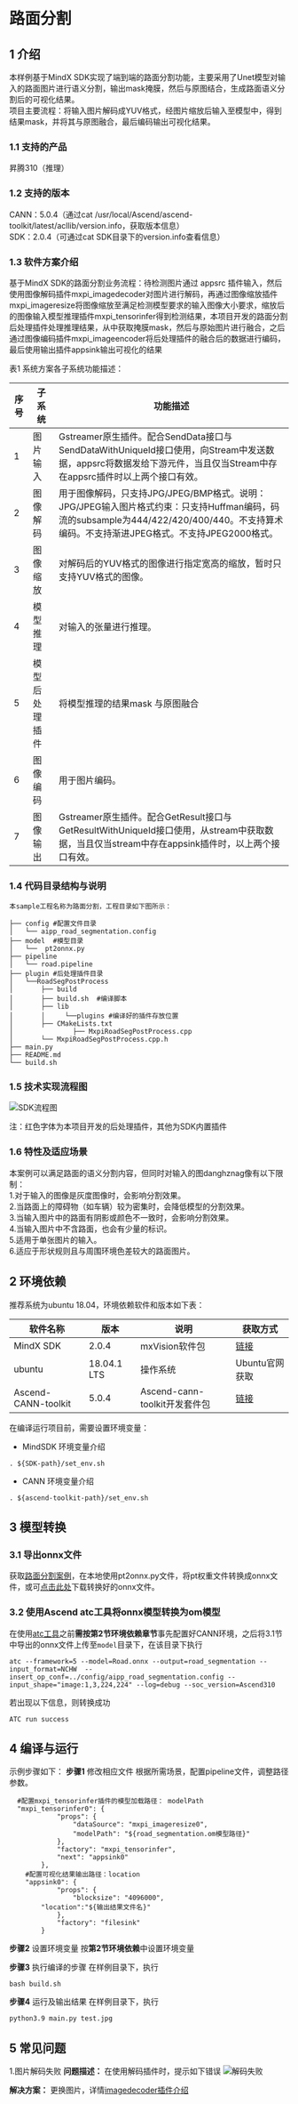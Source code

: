 ﻿﻿
# 路面分割

## 1 介绍
本样例基于MindX SDK实现了端到端的路面分割功能，主要采用了Unet模型对输入的路面图片进行语义分割，输出mask掩膜，然后与原图结合，生成路面语义分割后的可视化结果。<br>
项目主要流程：将输入图片解码成YUV格式，经图片缩放后输入至模型中，得到结果mask，并将其与原图融合，最后编码输出可视化结果。

### 1.1 支持的产品
昇腾310（推理）


### 1.2 支持的版本
CANN：5.0.4（通过cat /usr/local/Ascend/ascend-toolkit/latest/acllib/version.info，获取版本信息）<br>
SDK：2.0.4（可通过cat SDK目录下的version.info查看信息）

### 1.3 软件方案介绍
基于MindX SDK的路面分割业务流程：待检测图片通过 appsrc 插件输入，然后使用图像解码插件mxpi_imagedecoder对图片进行解码，再通过图像缩放插件mxpi_imageresize将图像缩放至满足检测模型要求的输入图像大小要求，缩放后的图像输入模型推理插件mxpi_tensorinfer得到检测结果，本项目开发的路面分割后处理插件处理推理结果，从中获取掩膜mask，然后与原始图片进行融合，之后通过图像编码插件mxpi_imageencoder将后处理插件的融合后的数据进行编码，最后使用输出插件appsink输出可视化的结果

表1 系统方案各子系统功能描述：

| 序号 |  子系统  | 功能描述     |
| ---- | ------   | ------------ |
| 1    | 图片输入  | 	Gstreamer原生插件。配合SendData接口与SendDataWithUniqueId接口使用，向Stream中发送数据，appsrc将数据发给下游元件，当且仅当Stream中存在appsrc插件时以上两个接口有效。 |
| 2    | 图像解码    | 用于图像解码，只支持JPG/JPEG/BMP格式。说明：JPG/JPEG输入图片格式约束：只支持Huffman编码，码流的subsample为444/422/420/400/440。不支持算术编码。不支持渐进JPEG格式。不支持JPEG2000格式。 |
| 3   | 图像缩放    | 对解码后的YUV格式的图像进行指定宽高的缩放，暂时只支持YUV格式的图像。 |
| 4    | 模型推理    | 对输入的张量进行推理。 |
| 5    | 模型后处理插件  | 将模型推理的结果mask 与原图融合|
| 6    | 图像编码    | 用于图片编码。 |
| 7   | 图像输出    | Gstreamer原生插件。配合GetResult接口与GetResultWithUniqueId接口使用，从stream中获取数据，当且仅当stream中存在appsink插件时，以上两个接口有效。 |


### 1.4 代码目录结构与说明
```
本sample工程名称为路面分割，工程目录如下图所示：

├── config #配置文件目录
│   └── aipp_road_segmentation.config
├── model  #模型目录
│  	└──  pt2onnx.py  
├── pipeline
│   └── road.pipeline
├── plugin #后处理插件目录
│ 	└──RoadSegPostProcess
│		├── build
│		├── build.sh  #编译脚本
│		├── lib 
│		│     └──plugins #编译好的插件存放位置
│ 		├── CMakeLists.txt
│   	        ├── MxpiRoadSegPostProcess.cpp
│  		└── MxpiRoadSegPostProcess.cpp.h
├── main.py
├── README.md
└── build.sh
```

### 1.5 技术实现流程图
![SDK流程图](../RoadSegmentation/image/SDK_process.png)

注：红色字体为本项目开发的后处理插件，其他为SDK内置插件

### 1.6 特性及适应场景
本案例可以满足路面的语义分割内容，但同时对输入的图danghznag像有以下限制：<br>
1.对于输入的图像是灰度图像时，会影响分割效果。<br>
2.当路面上的障碍物（如车辆）较为密集时，会降低模型的分割效果。<br>
3.当输入图片中的路面有阴影或颜色不一致时，会影响分割效果。<br>
4.当输入图片中不含路面，也会有少量的标识。<br>
5.适用于单张图片的输入。<br>
6.适应于形状规则且与周围环境色差较大的路面图片。<br>

## 2 环境依赖
推荐系统为ubuntu 18.04，环境依赖软件和版本如下表：

| 软件名称            | 版本        | 说明                          | 获取方式                                                     |
| ------------------- | ----------- | ----------------------------- | ------------------------------------------------------------ |
| MindX SDK           | 2.0.4       | mxVision软件包                | [链接](https://gitee.com/link?target=https%3A%2F%2Fwww.hiascend.com%2Fsoftware%2FMindx-sdk) |
| ubuntu              | 18.04.1 LTS | 操作系统                      | Ubuntu官网获取                                               |
| Ascend-CANN-toolkit | 5.0.4       | Ascend-cann-toolkit开发套件包 | [链接](https://gitee.com/link?target=https%3A%2F%2Fwww.hiascend.com%2Fsoftware%2Fcann%2Fcommercial) |

在编译运行项目前，需要设置环境变量：

- MindSDK 环境变量介绍
```
. ${SDK-path}/set_env.sh
```
- CANN 环境变量介绍
```
. ${ascend-toolkit-path}/set_env.sh
```

## 3 模型转换
### 3.1 导出onnx文件
  获取[路面分割案例](https://github.com/tunafatih/Road-Free-Space-Segmentation-Internship-Project)，在本地使用pt2onnx.py文件，将pt权重文件转换成onnx文件，或可[点击此处](https://mindx.sdk.obs.cn-north-4.myhuaweicloud.com/mindxsdk-referenceapps%20/contrib/RoadSegmentation/model.zip)下载转换好的onnx文件。
### 3.2 使用Ascend atc工具将onnx模型转换为om模型
在使用[atc工具](https://www.hiascend.com/document/detail/zh/canncommercial/504/inferapplicationdev/atctool)之前**需按第2节环境依赖章节**事先配置好CANN环境，之后将3.1节中导出的onnx文件上传至```model```目录下，在该目录下执行
```
atc --framework=5 --model=Road.onnx --output=road_segmentation --input_format=NCHW  --insert_op_conf=../config/aipp_road_segmentation.config --input_shape="image:1,3,224,224" --log=debug --soc_version=Ascend310  
```
若出现以下信息，则转换成功
```
ATC run success
```
## 4 编译与运行

示例步骤如下：
**步骤1** 修改相应文件
根据所需场景，配置pipeline文件，调整路径参数。
```
  #配置mxpi_tensorinfer插件的模型加载路径： modelPath
  "mxpi_tensorinfer0": {
            "props": {
                "dataSource": "mxpi_imageresize0",
                "modelPath": "${road_segmentation.om模型路径}"
            },
            "factory": "mxpi_tensorinfer",
            "next": "appsink0"
        },
	#配置可视化结果输出路径：location
	"appsink0": {
            "props": {
                "blocksize": "4096000",
		"location":"${输出结果文件名}" 
            },
            "factory": "filesink"
        }
```

**步骤2** 设置环境变量
按**第2节环境依赖**中设置环境变量

**步骤3** 执行编译的步骤
在样例目录下，执行
```
bash build.sh
```
**步骤4** 运行及输出结果
在样例目录下，执行
```
python3.9 main.py test.jpg
```


## 5 常见问题

1.图片解码失败
**问题描述：**  在使用解码插件时，提示如下错误
![解码失败](../RoadSegmentation/image/imagedecoder_error.png)

**解决方案：** 更换图片，详情[imagedecoder插件介绍](https://www.hiascend.com/document/detail/zh/mind-sdk/204/vision/mxvisionug/mxvisionug_0115.html)


